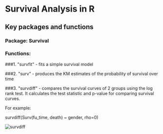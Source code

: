 # Survival Analysis in R
## Key packages and functions
### Package: Survival
### Functions:

###1. "survfit" - fits a simple survival model

###2. "surv" - produces the KM estimates of the probability of survival over time

###3. "survdiff" - compares the survival curves of 2 groups using the log rank test. It calculates the test statistic and p-value for comparing survival curves.

For example:

survdiff(Surv(fu_time, death) ~ gender, rho=0)

![survdiff](url "Title")
